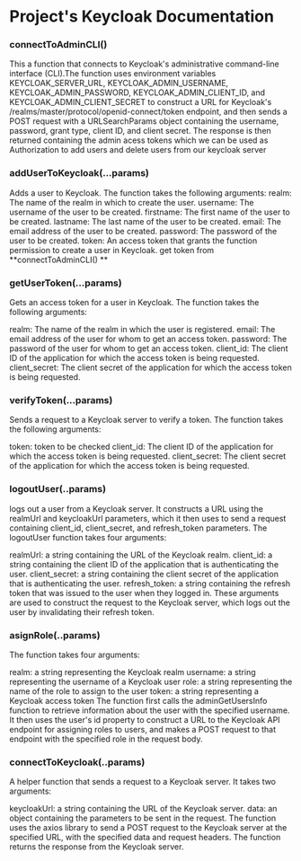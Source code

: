 # Project's Keycloak Documentation

### connectToAdminCLI() 
This a function that connects to Keycloak's administrative command-line interface (CLI).The function uses environment variables KEYCLOAK_SERVER_URL, KEYCLOAK_ADMIN_USERNAME, KEYCLOAK_ADMIN_PASSWORD, KEYCLOAK_ADMIN_CLIENT_ID, and KEYCLOAK_ADMIN_CLIENT_SECRET to construct a URL for Keycloak's /realms/master/protocol/openid-connect/token endpoint, and then sends a POST request with a URLSearchParams object containing the username, password, grant type, client ID, and client secret. The response is then returned containing the admin acess tokens which we can be used as Authorization to add users and delete users from our keycloak server

### addUserToKeycloak(...params)
Adds a user to Keycloak. 
The function takes the following arguments:
realm: The name of the realm in which to create the user.
username: The username of the user to be created.
firstname: The first name of the user to be created.
lastname: The last name of the user to be created.
email: The email address of the user to be created.
password: The password of the user to be created.
token: An access token that grants the function permission to create a user in Keycloak. get token from **connectToAdminCLI() **

### getUserToken(...params)
Gets an access token for a user in Keycloak. 
The function takes the following arguments:

realm: The name of the realm in which the user is registered.
email: The email address of the user for whom to get an access token.
password: The password of the user for whom to get an access token.
client_id: The client ID of the application for which the access token is being requested.
client_secret: The client secret of the application for which the access token is being requested.

### verifyToken(...params)
Sends a request to a Keycloak server to verify a token.
The function takes the following arguments:

token: token to be checked
client_id: The client ID of the application for which the access token is being requested.
client_secret: The client secret of the application for which the access token is being requested.

### logoutUser(..params)
logs out a user from a Keycloak server. It constructs a URL using the realmUrl and keycloakUrl parameters, which it then uses to send a request containing client_id, client_secret, and refresh_token parameters.
The logoutUser function takes four arguments:

realmUrl: a string containing the URL of the Keycloak realm. 
client_id: a string containing the client ID of the application that is authenticating the user.
client_secret: a string containing the client secret of the application that is authenticating the user.
refresh_token: a string containing the refresh token that was issued to the user when they logged in.
These arguments are used to construct the request to the Keycloak server, which logs out the user by invalidating their refresh token.

### asignRole(..params)
The function takes four arguments:

realm: a string representing the Keycloak realm
username: a string representing the username of a Keycloak user
role: a string representing the name of the role to assign to the user
token: a string representing a Keycloak access token
The function first calls the adminGetUsersInfo function to retrieve information about the user with the specified username. It then uses the user's id property to construct a URL to the Keycloak API endpoint for assigning roles to users, and makes a POST request to that endpoint with the specified role in the request body. 

### connectToKeycloak(..params)
A helper function that sends a request to a Keycloak server. It takes two arguments:

keycloakUrl: a string containing the URL of the Keycloak server.
data: an object containing the parameters to be sent in the request.
The function uses the axios library to send a POST request to the Keycloak server at the specified URL, with the specified data and request headers. The function returns the response from the Keycloak server.

